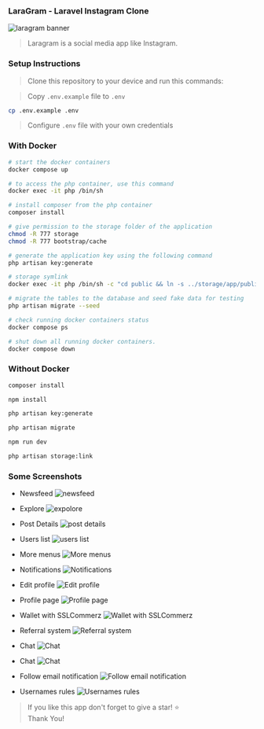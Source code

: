 ### LaraGram - Laravel Instagram Clone

![laragram banner](public/images/laragram.jpg)

> Laragram is a social media app like Instagram.

### Setup Instructions

> Clone this repository to your device and run this commands:

> Copy `.env.example` file to `.env`

```sh
cp .env.example .env
```

> Configure `.env` file with your own credentials

### With Docker
```sh
# start the docker containers
docker compose up

# to access the php container, use this command
docker exec -it php /bin/sh

# install composer from the php container
composer install

# give permission to the storage folder of the application
chmod -R 777 storage
chmod -R 777 bootstrap/cache

# generate the application key using the following command
php artisan key:generate

# storage symlink
docker exec -it php /bin/sh -c "cd public && ln -s ../storage/app/public storage"

# migrate the tables to the database and seed fake data for testing
php artisan migrate --seed

# check running docker containers status
docker compose ps

# shut down all running docker containers.
docker compose down
```

### Without Docker
```sh
composer install

npm install

php artisan key:generate

php artisan migrate

npm run dev

php artisan storage:link
```

### Some Screenshots

- Newsfeed
![newsfeed](public/images/screenshots/01-newsfeed.png)

- Explore
![expolore](public/images/screenshots/02-explore.png)

- Post Details
![post details](public/images/screenshots/03.1-post-details.png)

- Users list
![users list](public/images/screenshots/03.2-users-list.png)

- More menus
![More menus](public/images/screenshots/03.3-more-menus.png)

- Notifications
![Notifications](public/images/screenshots/04-notifications.png)

- Edit profile
![Edit profile](public/images/screenshots/05-edit-profile.png)

- Profile page
![Profile page](public/images/screenshots/06-profile-page.png)

- Wallet with SSLCommerz
![Wallet with SSLCommerz](public/images/screenshots/07-wallet-with-sslcommerz.png)

- Referral system
![Referral system](public/images/screenshots/08-referral-system.png)

- Chat
![Chat](public/images/screenshots/09-chat-1.png)

- Chat
![Chat](public/images/screenshots/10-chat-2.png)

- Follow email notification
![Follow email notification](public/images/screenshots/11-follow-email-notification.png)

- Usernames rules
![Usernames rules](public/images/screenshots/12-username-rules.png)

> If you like this app don't forget to give a star! ⭐ \
> Thank You!
